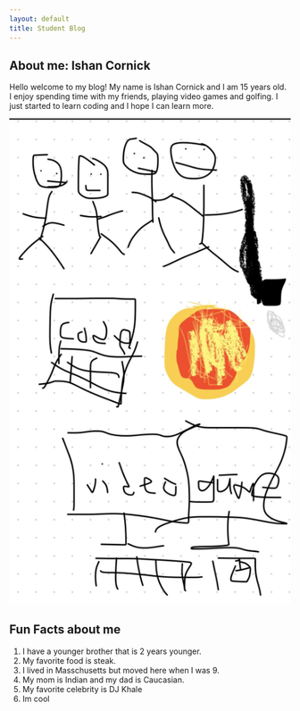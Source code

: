 ```yaml
---
layout: default
title: Student Blog
---
```



## About me: Ishan Cornick 
Hello welcome to my blog! My name is Ishan Cornick and I am 15 years old. I enjoy spending time with my friends, playing video games and golfing. I just started to learn coding and I hope I can learn more.

![Alt text](<images/Screenshot 2023-08-23 at 12.14.52 PM.png>)

## Fun Facts about me
1. I have a younger brother that is 2 years younger.
2. My favorite food is steak.
3. I lived in Masschusetts but moved here when I was 9.
4. My mom is Indian and my dad is Caucasian.
5. My favorite celebrity is DJ Khale
6. Im cool



